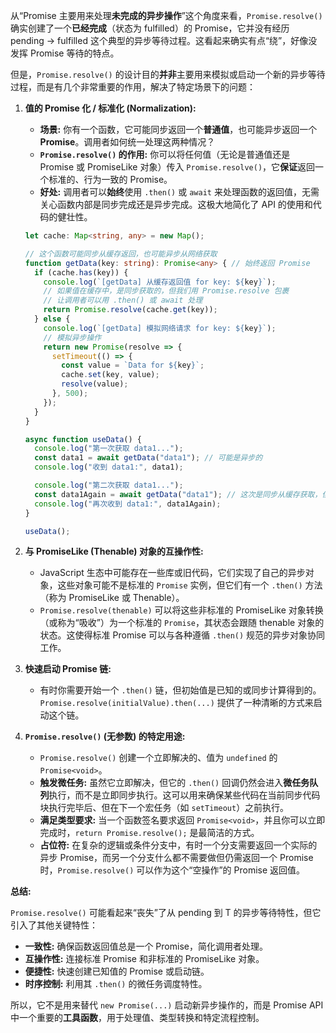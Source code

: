 从“Promise 主要用来处理**未完成的异步操作**”这个角度来看，`Promise.resolve()` 确实创建了一个**已经完成**（状态为 fulfilled）的 Promise，它并没有经历 pending -> fulfilled 这个典型的异步等待过程。这看起来确实有点“绕”，好像没发挥 Promise 等待的特点。

但是，`Promise.resolve()` 的设计目的**并非**主要用来模拟或启动一个新的异步等待过程，而是有几个非常重要的作用，解决了特定场景下的问题：

1.  **值的 Promise 化 / 标准化 (Normalization):**
    *   **场景:** 你有一个函数，它可能同步返回一个**普通值**，也可能异步返回一个**Promise**。调用者如何统一处理这两种情况？
    *   **`Promise.resolve()` 的作用:** 你可以将任何值（无论是普通值还是 Promise 或 PromiseLike 对象）传入 `Promise.resolve()`，它**保证**返回一个标准的、行为一致的 Promise。
    *   **好处:** 调用者可以**始终**使用 `.then()` 或 `await` 来处理函数的返回值，无需关心函数内部是同步完成还是异步完成。这极大地简化了 API 的使用和代码的健壮性。

    ```typescript
    let cache: Map<string, any> = new Map();

    // 这个函数可能同步从缓存返回，也可能异步从网络获取
    function getData(key: string): Promise<any> { // 始终返回 Promise
      if (cache.has(key)) {
        console.log(`[getData] 从缓存返回值 for key: ${key}`);
        // 如果值在缓存中，是同步获取的，但我们用 Promise.resolve 包裹
        // 让调用者可以用 .then() 或 await 处理
        return Promise.resolve(cache.get(key));
      } else {
        console.log(`[getData] 模拟网络请求 for key: ${key}`);
        // 模拟异步操作
        return new Promise(resolve => {
          setTimeout(() => {
            const value = `Data for ${key}`;
            cache.set(key, value);
            resolve(value);
          }, 500);
        });
      }
    }

    async function useData() {
      console.log("第一次获取 data1...");
      const data1 = await getData("data1"); // 可能是异步的
      console.log("收到 data1:", data1);

      console.log("第二次获取 data1...");
      const data1Again = await getData("data1"); // 这次是同步从缓存获取，但仍可 await
      console.log("再次收到 data1:", data1Again);
    }

    useData();
    ```

2.  **与 PromiseLike (Thenable) 对象的互操作性:**
    *   JavaScript 生态中可能存在一些库或旧代码，它们实现了自己的异步对象，这些对象可能不是标准的 `Promise` 实例，但它们有一个 `.then()` 方法（称为 PromiseLike 或 Thenable）。
    *   `Promise.resolve(thenable)` 可以将这些非标准的 PromiseLike 对象转换（或称为“吸收”）为一个标准的 `Promise`，其状态会跟随 thenable 对象的状态。这使得标准 Promise 可以与各种遵循 `.then()` 规范的异步对象协同工作。

3.  **快速启动 Promise 链:**
    *   有时你需要开始一个 `.then()` 链，但初始值是已知的或同步计算得到的。`Promise.resolve(initialValue).then(...)` 提供了一种清晰的方式来启动这个链。

4.  **`Promise.resolve()` (无参数) 的特定用途:**
    *   `Promise.resolve()` 创建一个立即解决的、值为 `undefined` 的 `Promise<void>`。
    *   **触发微任务:** 虽然它立即解决，但它的 `.then()` 回调仍然会进入**微任务队列**执行，而不是立即同步执行。这可以用来确保某些代码在当前同步代码块执行完毕后、但在下一个宏任务（如 `setTimeout`）之前执行。
    *   **满足类型要求:** 当一个函数签名要求返回 `Promise<void>`，并且你可以立即完成时，`return Promise.resolve();` 是最简洁的方式。
    *   **占位符:** 在复杂的逻辑或条件分支中，有时一个分支需要返回一个实际的异步 Promise，而另一个分支什么都不需要做但仍需返回一个 Promise 时，`Promise.resolve()` 可以作为这个“空操作”的 Promise 返回值。

**总结:**

`Promise.resolve()` 可能看起来“丧失”了从 pending 到 T 的异步等待特性，但它引入了其他关键特性：

*   **一致性:** 确保函数返回值总是一个 Promise，简化调用者处理。
*   **互操作性:** 连接标准 Promise 和非标准的 PromiseLike 对象。
*   **便捷性:** 快速创建已知值的 Promise 或启动链。
*   **时序控制:** 利用其 `.then()` 的微任务调度特性。

所以，它不是用来替代 `new Promise(...)` 启动新异步操作的，而是 Promise API 中一个重要的**工具函数**，用于处理值、类型转换和特定流程控制。